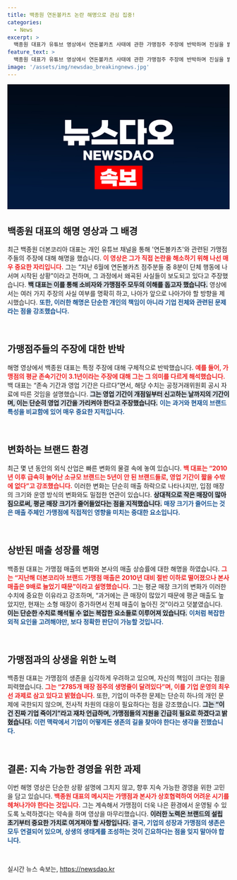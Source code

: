 ```yaml
---
title: 백종원 연돈볼카츠 논란 해명으로 관심 집중!
categories:
  - News
excerpt: >
  백종원 대표가 유튜브 영상에서 연돈볼카츠 사태에 관한 가맹점주 주장에 반박하며 진실을 밝혔습니다. 그는 기업 죽이기라며, 갈등의 원인과 잘못된 사실을 정확히 설명하겠다고 의지를 표명했습니다. 클릭하여 그의 해명을 확인해보세요!
feature_text: >
  백종원 대표가 유튜브 영상에서 연돈볼카츠 사태에 관한 가맹점주 주장에 반박하며 진실을 밝혔습니다. 그는 기업 죽이기라며, 갈등의 원인과 잘못된 사실을 정확히 설명하겠다고 의지를 표명했습니다. 클릭하여 그의 해명을 확인해보세요!
image: '/assets/img/newsdao_breakingnews.jpg'
---
```


<p><img src="/assets/img/newsdao_breakingnews.jpg" alt="bookingtag 속보" /></p>

<h2 data-ke-size="size26">백종원 대표의 해명 영상과 그 배경</h2>

<p data-ke-size="size16">최근 백종원 더본코리아 대표는 개인 유튜브 채널을 통해 '연돈볼카츠'와 관련된 가맹점주들의 주장에 대해 해명을 했습니다. <b><span style="color: #ee2323;">이 영상은 그가 직접 논란을 해소하기 위해 나선 매우 중요한 자리입니다.</span></b> 그는 “지난 6월에 연돈볼카츠 점주분들 중 8분이 단체 행동에 나서며 시작된 상황”이라고 전하며, 그 과정에서 왜곡된 사실들이 보도되고 있다고 주장했습니다. <b><span style="background-color: #21538527;">백 대표는 이를 통해 소비자와 가맹점주 모두의 이해를 돕고자 했습니다.</span></b> 영상에서는 여러 가지 주장의 사실 여부를 명확히 하고, 나아가 앞으로 나아가야 할 방향을 제시했습니다. <b><span style="color: #1a5490;">또한, 이러한 해명은 단순한 개인의 책임이 아니라 기업 전체와 관련된 문제라는 점을 강조했습니다.</span></b></p>

<p data-ke-size="size16">&nbsp;</p>

<h2 data-ke-size="size26">가맹점주들의 주장에 대한 반박</h2>

<p data-ke-size="size16">해명 영상에서 백종원 대표는 특정 주장에 대해 구체적으로 반박했습니다. <b><span style="color: #ee2323;">예를 들어, 가맹점의 평균 존속기간이 3.1년이라는 주장에 대해 그는 그 의미를 다르게 해석했습니다.</span></b> 백 대표는 “존속 기간과 영업 기간은 다르다”면서, 해당 수치는 공정거래위원회 공시 자료에 따른 것임을 설명했습니다. <b><span style="background-color: #21538527;">그는 영업 기간이 개점일부터 신고하는 날까지의 기간이며, 이는 단순히 영업 기간을 가리켜야 한다고 주장했습니다.</span></b> <b><span style="color: #1a5490;">이는 과거와 현재의 브랜드 특성을 비교함에 있어 매우 중요한 지적입니다.</span></b></p>

<p data-ke-size="size16">&nbsp;</p>

<h2 data-ke-size="size26">변화하는 브랜드 환경</h2>

<p data-ke-size="size16">최근 몇 년 동안의 외식 산업은 빠른 변화의 물결 속에 놓여 있습니다. <b><span style="color: #ee2323;">백 대표는 “2010년 이후 급속히 늘어난 소규모 브랜드는 5년이 안 된 브랜드들로, 영업 기간이 짧을 수밖에 없다”고 강조했습니다.</span></b> 이러한 변화는 단순히 매출 하락으로 나타나지만, 입점 매장의 크기와 운영 방식의 변화와도 밀접한 연관이 있습니다. <b><span style="background-color: #21538527;">상대적으로 작은 매장이 많아짐으로써, 평균 매장 크기가 줄어들었다는 점을 지적했습니다.</span></b> <b><span style="color: #1a5490;">매장 크기가 줄어드는 것은 매출 주체인 가맹점에 직접적인 영향을 미치는 중대한 요소입니다.</span></b></p>

<p data-ke-size="size16">&nbsp;</p>

<h2 data-ke-size="size26">상반된 매출 성장률 해명</h2>

<p data-ke-size="size16">백종원 대표는 가맹점 매출의 변화와 본사의 매출 상승률에 대한 해명을 하였습니다. <b><span style="color: #ee2323;">그는 “지난해 더본코리아 브랜드 가맹점 매출은 2010년 대비 절반 이하로 떨어졌으나 본사 매출은 9배로 늘었기 때문”이라고 설명했습니다.</span></b> 그는 평균 매장 크기의 변화가 이러한 수치에 중요한 이유라고 강조하며, “과거에는 큰 매장이 많았기 때문에 평균 매출도 높았지만, 현재는 소형 매장이 증가하면서 전체 매출이 높아진 것”이라고 덧붙였습니다. <b><span style="background-color: #21538527;">이는 단순한 수치로 해석될 수 없는 복잡한 요소들로 이루어져 있습니다.</span></b> <b><span style="color: #1a5490;">이처럼 복잡한 외적 요인을 고려해야만, 보다 정확한 판단이 가능할 것입니다.</span></b></p>

<p data-ke-size="size16">&nbsp;</p>

<h2 data-ke-size="size26">가맹점과의 상생을 위한 노력</h2>

<p data-ke-size="size16">백종원 대표는 가맹점의 생존을 심각하게 우려하고 있으며, 자신의 책임이 크다는 점을 피력했습니다. <b><span style="color: #ee2323;">그는 “2785개 매장 점주의 생명줄이 달려있다”며, 이를 기업 운영의 최우선 과제로 삼고 있다고 밝혔습니다.</span></b> 또한, 기업이 마주한 문제는 단순히 하나의 개인 문제에 국한되지 않으며, 전사적 차원의 대응이 필요하다는 점을 강조했습니다. <b><span style="background-color: #21538527;">그는 “이건 진짜 기업 죽이기”라고 재차 언급하며, 가맹점들의 지원을 긴급히 필요로 하겠다고 밝혔습니다.</span></b> <b><span style="color: #1a5490;">이런 맥락에서 기업이 어떻게든 생존의 길을 찾아야 한다는 생각을 전했습니다.</span></b></p>

<p data-ke-size="size16">&nbsp;</p>

<h2 data-ke-size="size26">결론: 지속 가능한 경영을 위한 과제</h2>

<p data-ke-size="size16">이번 해명 영상은 단순한 상황 설명에 그치지 않고, 향후 지속 가능한 경영을 위한 고민을 담고 있습니다. <b><span style="color: #ee2323;">백종원 대표의 메시지는 가맹점과 본사가 상호협력하여 어려운 시기를 헤쳐나가야 한다는 것입니다.</span></b> 그는 계속해서 가맹점이 더욱 나은 환경에서 운영될 수 있도록 노력하겠다는 약속을 하며 영상을 마무리했습니다. <b><span style="background-color: #21538527;">이러한 노력은 브랜드의 설립 초기부터 중요한 가치로 여겨져야 할 사항입니다.</span></b> <b><span style="color: #1a5490;">결국, 기업의 성장과 가맹점의 생존은 모두 연결되어 있으며, 상생의 생태계를 조성하는 것이 긴요하다는 점을 잊지 말아야 합니다.</span></b></p>

<p data-ke-size="size16">&nbsp;</p>
실시간 뉴스 속보는, <a href="https://newsdao.kr" rel="dofollow">https://newsdao.kr</a>


